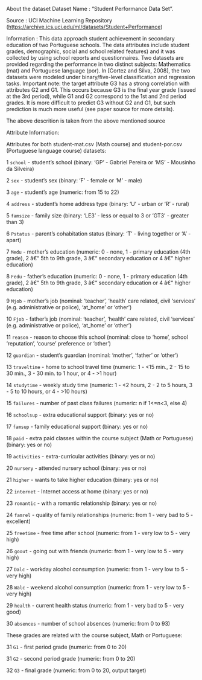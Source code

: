 About the dataset
Dataset Name : “Student Performance Data Set”.

Source : UCI Machine Learning Repository (https://archive.ics.uci.edu/ml/datasets/Student+Performance)

Information : This data approach student achievement in secondary education of two Portuguese schools. The data attributes include student grades, demographic, social and school related features) and it was collected by using school reports and questionnaires. Two datasets are provided regarding the performance in two distinct subjects: Mathematics (mat) and Portuguese language (por). In [Cortez and Silva, 2008], the two datasets were modeled under binary/five-level classification and regression tasks. Important note: the target attribute G3 has a strong correlation with attributes G2 and G1. This occurs because G3 is the final year grade (issued at the 3rd period), while G1 and G2 correspond to the 1st and 2nd period grades. It is more difficult to predict G3 without G2 and G1, but such prediction is much more useful (see paper source for more details).

The above descrition is taken from the above mentioned source

Attribute Information:

Attributes for both student-mat.csv (Math course) and student-por.csv (Portuguese language course) datasets: 

1 `school` - student’s school (binary: ‘GP’ - Gabriel Pereira or ‘MS’ - Mousinho da Silveira)

2 `sex` - student’s sex (binary: ‘F’ - female or ‘M’ - male)

3 `age` - student’s age (numeric: from 15 to 22)

4 `address` - student’s home address type (binary: ‘U’ - urban or ‘R’ - rural)

5 `famsize` - family size (binary: ‘LE3’ - less or equal to 3 or ‘GT3’ - greater than 3)

6 `Pstatus` - parent’s cohabitation status (binary: ‘T’ - living together or ‘A’ - apart)

7 `Medu` - mother’s education (numeric: 0 - none, 1 - primary education (4th grade), 2 â€“ 5th to 9th grade, 3 â€“ secondary education or 4 â€“ higher education)

8 `Fedu` - father’s education (numeric: 0 - none, 1 - primary education (4th grade), 2 â€“ 5th to 9th grade, 3 â€“ secondary education or 4 â€“ higher education)

9 `Mjob` - mother’s job (nominal: ‘teacher’, ‘health’ care related, civil ‘services’ (e.g. administrative or police), ‘at_home’ or ‘other’)

10 `Fjob` - father’s job (nominal: ‘teacher’, ‘health’ care related, civil ‘services’ (e.g. administrative or police), ‘at_home’ or ‘other’)

11 `reason` - reason to choose this school (nominal: close to ‘home’, school ‘reputation’, ‘course’ preference or ‘other’)

12 `guardian` - student’s guardian (nominal: ‘mother’, ‘father’ or ‘other’)

13 `traveltime` - home to school travel time (numeric: 1 - <15 min., 2 - 15 to 30 min., 3 - 30 min. to 1 hour, or 4 - >1 hour)

14 `studytime` - weekly study time (numeric: 1 - <2 hours, 2 - 2 to 5 hours, 3 - 5 to 10 hours, or 4 - >10 hours)

15 `failures` - number of past class failures (numeric: n if 1<=n<3, else 4)

16 `schoolsup` - extra educational support (binary: yes or no)

17 `famsup` - family educational support (binary: yes or no)

18 `paid` - extra paid classes within the course subject (Math or Portuguese) (binary: yes or no)

19 `activities` - extra-curricular activities (binary: yes or no)

20 `nursery` - attended nursery school (binary: yes or no)

21 `higher` - wants to take higher education (binary: yes or no)

22 `internet` - Internet access at home (binary: yes or no)

23 `romantic` - with a romantic relationship (binary: yes or no)

24 `famrel` - quality of family relationships (numeric: from 1 - very bad to 5 - excellent)

25 `freetime` - free time after school (numeric: from 1 - very low to 5 - very high)

26 `goout` - going out with friends (numeric: from 1 - very low to 5 - very high)

27 `Dalc` - workday alcohol consumption (numeric: from 1 - very low to 5 - very high)

28 `Walc` - weekend alcohol consumption (numeric: from 1 - very low to 5 - very high)

29 `health` - current health status (numeric: from 1 - very bad to 5 - very good)

30 `absences` - number of school absences (numeric: from 0 to 93)

These grades are related with the course subject, Math or Portuguese:

31 `G1` - first period grade (numeric: from 0 to 20)

31 `G2` - second period grade (numeric: from 0 to 20)

32 `G3` - final grade (numeric: from 0 to 20, output target)
